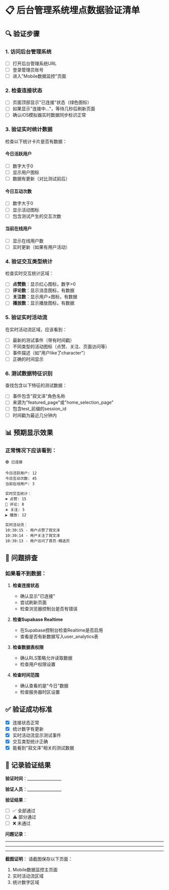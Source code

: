 # 📋 后台管理系统埋点数据验证清单

## 🔍 验证步骤

### 1. 访问后台管理系统
- [ ] 打开后台管理系统URL
- [ ] 登录管理员账号
- [ ] 进入"Mobile数据监控"页面

### 2. 检查连接状态
- [ ] 页面顶部显示"已连接"状态（绿色图标）
- [ ] 如果显示"连接中..."，等待几秒后刷新页面
- [ ] 确认iOS模拟器实时数据同步标识正常

### 3. 验证实时统计数据
检查以下统计卡片是否有数据：

#### 今日活跃用户
- [ ] 数字大于0
- [ ] 显示用户图标
- [ ] 数据有更新（对比测试前后）

#### 今日互动次数  
- [ ] 数字大于0
- [ ] 显示活动图标
- [ ] 包含测试产生的交互次数

#### 当前在线用户
- [ ] 显示在线用户数
- [ ] 实时更新（如果有用户活动）

### 4. 验证交互类型统计
检查实时交互统计区域：

- [ ] **点赞数**：显示红心图标，数字>0
- [ ] **评论数**：显示消息图标，有数据
- [ ] **关注数**：显示用户+图标，有数据  
- [ ] **播放数**：显示播放图标，有数据

### 5. 验证实时活动流
在实时活动流区域，应该看到：

- [ ] 最新的测试事件（带有时间戳）
- [ ] 不同类型的活动图标（点赞、关注、页面访问等）
- [ ] 事件描述（如"用户like了character"）
- [ ] 正确的时间显示

### 6. 测试数据特征识别
查找包含以下特征的测试数据：

- [ ] 事件包含"寂文泽"角色名称
- [ ] 来源为"featured_page"或"home_selection_page"
- [ ] 包含test_前缀的session_id
- [ ] 时间戳为最近几分钟内

## 📊 预期显示效果

### 正常情况下应该看到：

```
🟢 已连接

今日活跃用户: 12
今日互动次数: 45  
当前在线用户: 3

实时交互统计：
❤️ 点赞: 15
💬 评论: 8
➕ 关注: 5
▶️ 播放: 12

实时活动流：
10:30:15 - 用户点赞了寂文泽
10:30:14 - 用户关注了寂文泽
10:30:13 - 用户访问了首页-精选页
```

## 🚨 问题排查

### 如果看不到数据：

1. **检查连接状态**
   - 确认显示"已连接"
   - 尝试刷新页面
   - 检查浏览器控制台是否有错误

2. **检查Supabase Realtime**
   - 在Supabase控制台检查Realtime是否启用
   - 查看是否有新数据写入user_analytics表

3. **检查数据表权限**
   - 确认RLS策略允许读取数据
   - 检查用户权限设置

4. **检查时间范围**
   - 确认查看的是"今日"数据
   - 检查服务器时区设置

## ✅ 验证成功标准

- [x] 连接状态正常
- [x] 统计数字有更新
- [x] 实时活动流显示测试事件
- [x] 交互类型统计正确
- [x] 能看到"寂文泽"相关的测试数据

## 📝 记录验证结果

**验证时间**：_________________

**验证人员**：_________________

**验证结果**：
- [ ] ✅ 全部通过
- [ ] ⚠️ 部分通过
- [ ] ❌ 未通过

**问题记录**：
_________________________________
_________________________________
_________________________________

**截图证明**：
请截图保存以下页面：
1. Mobile数据监控主页面
2. 实时活动流区域
3. 统计数字区域